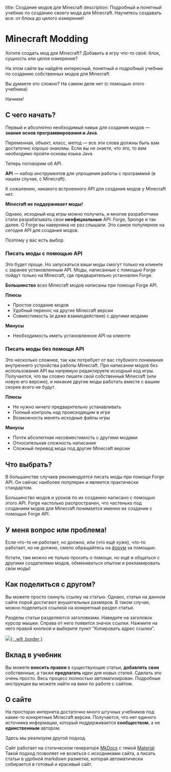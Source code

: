 title: Создание модов для Minecraft
description: Подробный и понятный учебник по созданию своего мода для Minecraft. Научитесь создавать все: от блока до целого измерения!

# Minecraft Modding

Хотите создать мод для Minecraft? Добавить в игру что-то своё: блок, сущность или целое измерение?

На этом сайте вы найдёте интересный, понятный и подробный учебник по созданию собственных модов для Minecraft.

Вы думаете это сложно? На самом деле нет (с помощью этого учебника)

Начнем!

## С чего начать?

Первый и абсолютно необходимый навык для создания модов — **знание основ программирования и Java**.

Переменная, объект, класс, метод — все эти слова должны быть вам достаточно хорошо знакомы. Если вы не знаете, что это, то вам необходимо пройти основы языка Java.

Теперь поговорим об API.

**API** — набор инструментов для упрощения работы с программой (в нашем случае, с Minecraft).

К сожалению, никакого встроенного API для создания модов у Minecraft нет.

**Minecraft не поддерживает моды!**

Однако, исходный код игры можно получить, и многие разработчики стали разрабатывать свои **неофициальные** API: Forge, Sponge и так далее. О Forge вы наверняка не раз слышали. Это самое популярное на сегодня API для создания модов.

Поэтому у вас есть выбор.

### Писать моды с помощью API

Это будет проще. Но запускаться ваши моды смогут только на клиенте с заранее установленным API. Моды, написанные с помощью Forge пойдут только на Minecraft, где предварительно установлен Forge.

**Большинство** всех Minecraft модов написаны при помощи Forge API.

**Плюсы**

* Простое создание модов
* Удобный перенос на другие Minecraft версии
* Совместимость (и даже взаимодействие) с другими модами

**Минусы**

* Необходимость иметь установленное API на клиенте

### Писать моды без помощи API

Это несколько сложнее, так как потребует от вас глубокого понимания внутреннего устройства работы Minecraft. При написании модов без использования API вы напрямую редактируете исходный код игры. Получается, что вы словно пишете свой собственный Minecraft (или новую его версию), и никакие другие моды работать вместе с вашим скорее всего не будут.

**Плюсы**

* Не нужно ничего предварительно устанавливать
* Полный контроль над происходящим в игре
* Возможность менять исходные файлы игры

**Минусы**

* Почти абсолютная несовместимость с другими модами
* Относительная сложность написания
* Сложный перевод мода под другие Minecraft версии

## Что выбрать?

В большинстве случаев рекомендуется писать моды при помощи Forge API. Он сейчас наиболее популярен и является практически стандартом.

Большинство модов и уроков по их созданию написано с помощью этого API. Forge настолько распространен, что частенько под созданием модов для Minecraft понимается именно их создание с помощью Forge API.

## У меня вопрос или проблема!

Если что-то не работает, но должно, или (что ещё хуже), что-то работает, но не должно, смело обращайтесь на [форум](https://forum.mcmodding.ru/) за помощью.

Кстати, там можно не только просить о помощи, но ещё и общаться с другими создателями модов, обмениваться опытом и рекламировать свои моды!

## Как поделиться с другом?

Вы можете просто скинуть ссылку на статью. Однако, статьи на данном сайте порой достигают внушительных размеров. В таком случае, можно поделиться ссылкой на конкретный раздел статьи.

Разделы статьи разделяются заголовками. Наведите на заголовок курсор мышки. Справа от него появится значок ссылки. Нажмите на него правой кнопкой и выберите пункт "Копировать адрес ссылки".

[![](index/header-link.png){: .w9 .border }](index/header-link.png)

## Вклад в учебник

Вы можете **вносить правки** в существующие статьи, **добавлять свои** собственные, а также **предлагать** идеи для новых статей. Сделать это очень просто. Весь процесс полностью автоматизирован. Подробные инструкции вы можете найти на вики по работе с сайтом.

## О сайте

На просторах интернета достаточно много штучных учебников под какие-то конкретные Minecraft версии. Получается, что нет единого источника информации, который поддерживается **сообществом**, а не **единственным** автором.

Здесь мы реализуем другой подход.

Сайт работает на статическом генераторе [MkDocs](https://www.mkdocs.org/) с темой [Material](https://squidfunk.github.io/mkdocs-material/). Такой подход позволяет не возиться с исходниками сайта, а писать статьи в удобной markdown разметке, которая автоматически собирается в готовый и красивый сайт.
